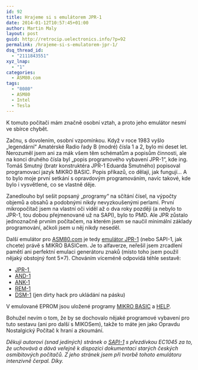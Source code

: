 ```yaml
---
id: 92
title: Hrajeme si s emulátorem JPR-1
date: 2014-01-12T10:57:45+01:00
author: Martin Maly
layout: post
guid: http://retrocip.uelectronics.info/?p=92
permalink: /hrajeme-si-s-emulatorem-jpr-1/
dsq_thread_id:
  - "2111843551"
xyz_lnap:
  - "1"
categories:
  - ASM80.com
tags:
  - "8080"
  - ASM80
  - Intel
  - Tesla
---
```

K tomuto počítači mám značně osobní vztah, a proto jeho emulátor nesmí ve sbírce chybět.

<!--more-->

Začnu, s dovolením, osobní vzpomínkou. Když v roce 1983 vyšlo &#8222;legendární&#8220; Amatérské Radio řady B (modré) čísla 1 a 2, bylo mi deset let. Nerozuměl jsem ani za mák všem těm schématům a popisům činnosti, ale na konci druhého čísla byl &#8222;popis programového vybavení JPR-1&#8220;, kde ing. Tomáš Smutný (bratr konstruktéra JPR-1 Eduarda Smutného) popisoval programovací jazyk MIKRO BASIC. Popis příkazů, co dělají, jak fungují&#8230; A to bylo moje první setkání s opravdovým programováním, navíc takové, kde bylo i vysvětlené, co se vlastně děje.

Zanedlouho byl sešit popsaný &#8222;programy&#8220; na sčítání čísel, na výpočty objemů a obsahů a podobnými nikdy nevyzkoušenými perlami. První mikropočítač jsem na vlastní oči viděl až o dva roky později (a nebylo to JPR-1, tou dobou přejmenované už na SAPI), bylo to PMD. Ale JPR zůstalo jednoznačně prvním počítačem, na kterém jsem se naučil minimální základy programování, ačkoli jsem u něj nikdy neseděl.

Další emulátor pro [ASM80.com](http://www.asm80.com/) je tedy [emulátor JPR-1](http://www.asm80.com/jpr.html) (nebo SAPI-1, jak chcete) právě s MIKRO BASICem. Je to alfaverze, neřešil jsem zrcadlení pamětí ani perfektní emulaci generátoru znaků (místo toho jsem použil nějaký obstojný font 5&#215;7). Chováním víceméně odpovídá téhle sestavě:

  * [JPR-1 ](http://www.sapi.cz/sapi/jpr-1.php)
  * [AND-1](http://www.sapi.cz/sapi/and-1.php)
  * [ANK-1](http://www.sapi.cz/sapi/ank-1.php)
  * [REM-1](http://www.sapi.cz/sapi/rem-1.php)
  * [DSM-1](http://www.sapi.cz/sapi/dsm-1.php) (jen dirty hack pro ukládání na pásku)

V emulované EPROM jsou uložené programy [MIKRO BASIC](http://www.sapi.cz/sapi/mikrobasic.php) a [HELP](http://www.sapi.cz/sapi/help.php).

Bohužel nevím o tom, že by se dochovalo nějaké programové vybavení pro tuto sestavu (ani pro další s MIKOSem), takže to máte jen jako Opravdu Nostalgický Počítač k hraní a zkoumání.

_Děkuji autorovi (snad jediných) stránek o [SAPI-1](http://www.sapi.cz/sapi/sapi.php) s přezdívkou EC1045 za to, že uchovává a dává veřejně k dispozici dokumentaci starých českých osmibitových počítačů. Z jeho stránek jsem při tvorbě tohoto emulátoru intenzivně čerpal. Díky._